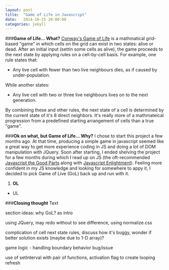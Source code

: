 ```yaml
---
layout: post
title:  "Game of Life in Javascript"
date:   2014-10-25 20:00:00
categories: jekyll 
---
```

###**Game of Life... What?**
[Conway's Game of Life](http://en.wikipedia.org/wiki/Conway's_Game_of_Life) is a
mathmatical grid-based "game" in which cells on the grid can exist in two
states: alive or dead.  After an initial input (settin some cells as alive), the
game proceeds to the next state by applying rules on a cell-by-cell basis.  For
example, one rule states that:

* Any live cell with fewer than two live neighbours dies, as if caused by
under-population.

While another states:

* Any live cell with two or three live neighbours lives on to the next generation.

By combining these and other rules, the next state of a cell is determined by
the current state of it's 8 direct neighbors.  It's really more of a mathmateical 
progression from a predefined starting arrangement of cells than a true "game".

###**Ok on what, but Game of Life... Why?**
I chose to start this project a few months ago. At that time, producing a simple game in javascript seemed like a
great way to get more experience coding in JS and doing a lot of DOM
manipulation with JQuery.  Soon after starting, I ended shelving the project for a few
months during which I read up on JS (the oft-recommended [Javascript the Good
Parts](http://www.amazon.com/JavaScript-Good-Parts-Douglas-Crockford/dp/0596517742)
 along with 
[Javascript Enlightment](http://www.amazon.com/JavaScript-Enlightenment-Cody-Lindley/dp/1449342884)).
Feeling more confident in my JS knowledge and looking for somewhere to appy it,
I decided to pick Game of Live (GoL) back up and run with it.  

1. **OL**

* UL 

###**Closing thought**
Text


section ideas:
why GoL? as intro

using JQuery, may redo without to see difference, using normalize.css

complication of cell next state rules, discuss how it's buggy, wonder if better
solution exists (maybe due to 1-D array)?

game logic - handling boundary behavior bug/issue

use of setInterval with pair of functions, activation flag to create looping
refresh




